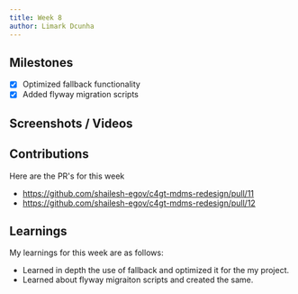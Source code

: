 ```yaml
---
title: Week 8
author: Limark Dcunha
---
```


## Milestones

- [x] Optimized fallback functionality
- [x] Added flyway migration scripts

## Screenshots / Videos

## Contributions

Here are the PR's for this week

- https://github.com/shailesh-egov/c4gt-mdms-redesign/pull/11
- https://github.com/shailesh-egov/c4gt-mdms-redesign/pull/12

## Learnings

My learnings for this week are as follows:

- Learned in depth the use of fallback and optimized it for the my project.
- Learned about flyway migraiton scripts and created the same.
